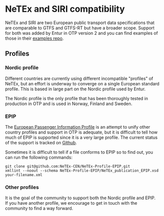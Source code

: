 # NeTEx and SIRI compatibility

NeTEx and SIRI are two European public transport data specifications that are comparable to GTFS and
GTFS-RT but have a broader scope. Support for both was added by Entur in OTP version 2 and you can
find examples of those in their [examples repo](https://github.com/entur/profile-examples).

## Profiles

### Nordic profile

Different countries are currently using different incompatible "profiles" of NeTEx, but an effort is
underway to converge on a single European standard profile. This is based in large part on the
Nordic profile used by Entur.

The Nordic profile is the only profile that has been thoroughly tested in production in OTP and is 
used in Norway, Finland and Sweden.

### EPIP

The [European Passenger Information Profile](http://netex.uk/netex/doc/2019.05.07-v1.1_FinalDraft/prCEN_TS_16614-PI_Profile_FV_%28E%29-2019-Final-Draft-v3.pdf) 
is an attempt to unify other country profiles and support in OTP is adequate, but it is difficult 
to tell how much of EPIP is supported since it is a very large profile. The current status
of the support is tracked on [Github](https://github.com/opentripplanner/OpenTripPlanner/issues/3640).

Sometimes it is difficult to tell if a file conforms to EPIP so to find out, you can run the following
commands:

```
git clone git@github.com:NeTEx-CEN/NeTEx-Profile-EPIP.git
xmllint --noout --schema NeTEx-Profile-EPIP/NeTEx_publication_EPIP.xsd your-filename.xml
```

### Other profiles

It is the goal of the community to support both the Nordic profile and EPIP. If you have another
profile, we encourage to get in touch with the community to find a way forward.
